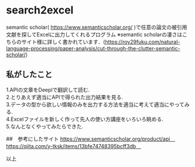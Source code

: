 # search2excel

semantic scholar( https://www.semanticscholar.org/ )で任意の論文の被引用文献を探してExcelに出力してくれるプログラム 
※semantic scholarの凄さはこちらのサイト様に詳しく書かれています．(https://roy29fuku.com/natural-language-processing/paper-analysis/cut-through-the-clutter-semantic-scholar/)
## 私がしたこと
1.APIの文章をDeeplで翻訳して読む. <br>
2.とりあえず適当にAPIで得られた出力結果を見る.<br> 
3.データの型から欲しい情報のみを出力する方法を適当に考えて適当にやってみる. <br>
4.Excelファイルを新しく作って先人の使い方講座をいろいろ眺める. <br>
5.なんとなくやってみたらできた. <br>

##　参考にしたサイト
https://www.semanticscholar.org/product/api　<br>
https://qiita.com/y-tksk/items/13bfe74748395bcff3db　<br>

以上
